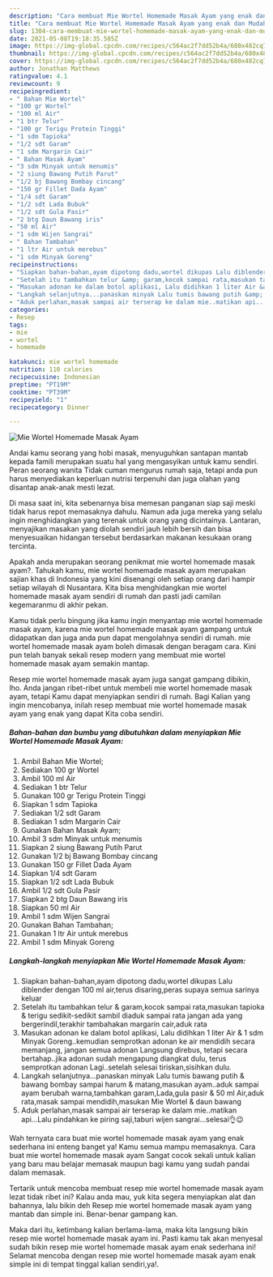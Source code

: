 ```yaml
---
description: "Cara membuat Mie Wortel Homemade Masak Ayam yang enak dan Mudah Dibuat"
title: "Cara membuat Mie Wortel Homemade Masak Ayam yang enak dan Mudah Dibuat"
slug: 1304-cara-membuat-mie-wortel-homemade-masak-ayam-yang-enak-dan-mudah-dibuat
date: 2021-05-08T19:18:35.585Z
image: https://img-global.cpcdn.com/recipes/c564ac2f7dd52b4a/680x482cq70/mie-wortel-homemade-masak-ayam-foto-resep-utama.jpg
thumbnail: https://img-global.cpcdn.com/recipes/c564ac2f7dd52b4a/680x482cq70/mie-wortel-homemade-masak-ayam-foto-resep-utama.jpg
cover: https://img-global.cpcdn.com/recipes/c564ac2f7dd52b4a/680x482cq70/mie-wortel-homemade-masak-ayam-foto-resep-utama.jpg
author: Jonathan Matthews
ratingvalue: 4.1
reviewcount: 9
recipeingredient:
- " Bahan Mie Wortel"
- "100 gr Wortel"
- "100 ml Air"
- "1 btr Telur"
- "100 gr Terigu Protein Tinggi"
- "1 sdm Tapioka"
- "1/2 sdt Garam"
- "1 sdm Margarin Cair"
- " Bahan Masak Ayam"
- "3 sdm Minyak untuk menumis"
- "2 siung Bawang Putih Parut"
- "1/2 bj Bawang Bombay cincang"
- "150 gr Fillet Dada Ayam"
- "1/4 sdt Garam"
- "1/2 sdt Lada Bubuk"
- "1/2 sdt Gula Pasir"
- "2 btg Daun Bawang iris"
- "50 ml Air"
- "1 sdm Wijen Sangrai"
- " Bahan Tambahan"
- "1 ltr Air untuk merebus"
- "1 sdm Minyak Goreng"
recipeinstructions:
- "Siapkan bahan-bahan,ayam dipotong dadu,wortel dikupas Lalu diblender dengan 100 ml air,terus disaring,peras supaya semua sarinya keluar"
- "Setelah itu tambahkan telur &amp; garam,kocok sampai rata,masukan tapioka &amp; terigu sedikit-sedikit sambil diaduk sampai rata jangan ada yang bergerindil,terakhir tambahakan margarin cair,aduk rata"
- "Masukan adonan ke dalam botol aplikasi, Lalu didihkan 1 liter Air &amp; 1 sdm Minyak Goreng..kemudian semprotkan adonan ke air mendidih secara memanjang, jangan semua adonan Langsung direbus, tetapi secara bertahap..jika adonan sudah mengapung diangkat dulu, terus semprotkan adonan Lagi..setelah selesai tiriskan,sisihkan dulu."
- "Langkah selanjutnya...panaskan minyak Lalu tumis bawang putih &amp; bawang bombay sampai harum &amp; matang,masukan ayam..aduk sampai ayam berubah warna,tambahkan garam,Lada,gula pasir &amp; 50 ml Air,aduk rata,masak sampai mendidih,masukan Mie Wortel &amp; daun bawang"
- "Aduk perlahan,masak sampai air terserap ke dalam mie..matikan api...Lalu pindahkan ke piring saji,taburi wijen sangrai...selesai👌😉"
categories:
- Resep
tags:
- mie
- wortel
- homemade

katakunci: mie wortel homemade 
nutrition: 110 calories
recipecuisine: Indonesian
preptime: "PT19M"
cooktime: "PT39M"
recipeyield: "1"
recipecategory: Dinner

---
```



![Mie Wortel Homemade Masak Ayam](https://img-global.cpcdn.com/recipes/c564ac2f7dd52b4a/680x482cq70/mie-wortel-homemade-masak-ayam-foto-resep-utama.jpg)

Andai kamu seorang yang hobi masak, menyuguhkan santapan mantab kepada famili merupakan suatu hal yang mengasyikan untuk kamu sendiri. Peran seorang  wanita Tidak cuman mengurus rumah saja, tetapi anda pun harus menyediakan keperluan nutrisi terpenuhi dan juga olahan yang disantap anak-anak mesti lezat.

Di masa  saat ini, kita sebenarnya bisa memesan panganan siap saji meski tidak harus repot memasaknya dahulu. Namun ada juga mereka yang selalu ingin menghidangkan yang terenak untuk orang yang dicintainya. Lantaran, menyajikan masakan yang diolah sendiri jauh lebih bersih dan bisa menyesuaikan hidangan tersebut berdasarkan makanan kesukaan orang tercinta. 



Apakah anda merupakan seorang penikmat mie wortel homemade masak ayam?. Tahukah kamu, mie wortel homemade masak ayam merupakan sajian khas di Indonesia yang kini disenangi oleh setiap orang dari hampir setiap wilayah di Nusantara. Kita bisa menghidangkan mie wortel homemade masak ayam sendiri di rumah dan pasti jadi camilan kegemaranmu di akhir pekan.

Kamu tidak perlu bingung jika kamu ingin menyantap mie wortel homemade masak ayam, karena mie wortel homemade masak ayam gampang untuk didapatkan dan juga anda pun dapat mengolahnya sendiri di rumah. mie wortel homemade masak ayam boleh dimasak dengan beragam cara. Kini pun telah banyak sekali resep modern yang membuat mie wortel homemade masak ayam semakin mantap.

Resep mie wortel homemade masak ayam juga sangat gampang dibikin, lho. Anda jangan ribet-ribet untuk membeli mie wortel homemade masak ayam, tetapi Kamu dapat menyiapkan sendiri di rumah. Bagi Kalian yang ingin mencobanya, inilah resep membuat mie wortel homemade masak ayam yang enak yang dapat Kita coba sendiri.

<!--inarticleads1-->

##### Bahan-bahan dan bumbu yang dibutuhkan dalam menyiapkan Mie Wortel Homemade Masak Ayam:

1. Ambil  Bahan Mie Wortel;
1. Sediakan 100 gr Wortel
1. Ambil 100 ml Air
1. Sediakan 1 btr Telur
1. Gunakan 100 gr Terigu Protein Tinggi
1. Siapkan 1 sdm Tapioka
1. Sediakan 1/2 sdt Garam
1. Sediakan 1 sdm Margarin Cair
1. Gunakan  Bahan Masak Ayam;
1. Ambil 3 sdm Minyak untuk menumis
1. Siapkan 2 siung Bawang Putih Parut
1. Gunakan 1/2 bj Bawang Bombay cincang
1. Gunakan 150 gr Fillet Dada Ayam
1. Siapkan 1/4 sdt Garam
1. Siapkan 1/2 sdt Lada Bubuk
1. Ambil 1/2 sdt Gula Pasir
1. Siapkan 2 btg Daun Bawang iris
1. Siapkan 50 ml Air
1. Ambil 1 sdm Wijen Sangrai
1. Gunakan  Bahan Tambahan;
1. Gunakan 1 ltr Air untuk merebus
1. Ambil 1 sdm Minyak Goreng




<!--inarticleads2-->

##### Langkah-langkah menyiapkan Mie Wortel Homemade Masak Ayam:

1. Siapkan bahan-bahan,ayam dipotong dadu,wortel dikupas Lalu diblender dengan 100 ml air,terus disaring,peras supaya semua sarinya keluar
1. Setelah itu tambahkan telur &amp; garam,kocok sampai rata,masukan tapioka &amp; terigu sedikit-sedikit sambil diaduk sampai rata jangan ada yang bergerindil,terakhir tambahakan margarin cair,aduk rata
1. Masukan adonan ke dalam botol aplikasi, Lalu didihkan 1 liter Air &amp; 1 sdm Minyak Goreng..kemudian semprotkan adonan ke air mendidih secara memanjang, jangan semua adonan Langsung direbus, tetapi secara bertahap..jika adonan sudah mengapung diangkat dulu, terus semprotkan adonan Lagi..setelah selesai tiriskan,sisihkan dulu.
1. Langkah selanjutnya...panaskan minyak Lalu tumis bawang putih &amp; bawang bombay sampai harum &amp; matang,masukan ayam..aduk sampai ayam berubah warna,tambahkan garam,Lada,gula pasir &amp; 50 ml Air,aduk rata,masak sampai mendidih,masukan Mie Wortel &amp; daun bawang
1. Aduk perlahan,masak sampai air terserap ke dalam mie..matikan api...Lalu pindahkan ke piring saji,taburi wijen sangrai...selesai👌😉




Wah ternyata cara buat mie wortel homemade masak ayam yang enak sederhana ini enteng banget ya! Kamu semua mampu memasaknya. Cara buat mie wortel homemade masak ayam Sangat cocok sekali untuk kalian yang baru mau belajar memasak maupun bagi kamu yang sudah pandai dalam memasak.

Tertarik untuk mencoba membuat resep mie wortel homemade masak ayam lezat tidak ribet ini? Kalau anda mau, yuk kita segera menyiapkan alat dan bahannya, lalu bikin deh Resep mie wortel homemade masak ayam yang mantab dan simple ini. Benar-benar gampang kan. 

Maka dari itu, ketimbang kalian berlama-lama, maka kita langsung bikin resep mie wortel homemade masak ayam ini. Pasti kamu tak akan menyesal sudah bikin resep mie wortel homemade masak ayam enak sederhana ini! Selamat mencoba dengan resep mie wortel homemade masak ayam enak simple ini di tempat tinggal kalian sendiri,ya!.

